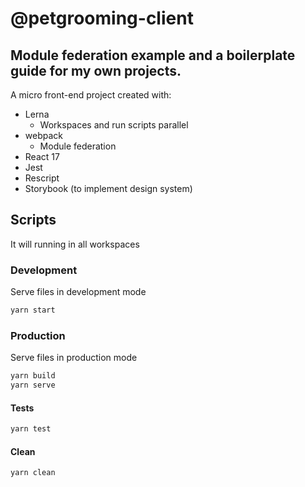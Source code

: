 # @petgrooming-client
## Module federation example and  a boilerplate guide for my own projects. 

A micro front-end project created with:

- Lerna
  - Workspaces and run scripts parallel
- webpack
  - Module federation
- React 17
- Jest
- Rescript
- Storybook (to implement design system)

## Scripts
It will running in all workspaces
### Development
Serve files in development mode

```sh
yarn start
```
### Production
Serve files in production mode

```sh
yarn build
yarn serve
```
#### Tests
```sh
yarn test
```

#### Clean
```sh
yarn clean
```

